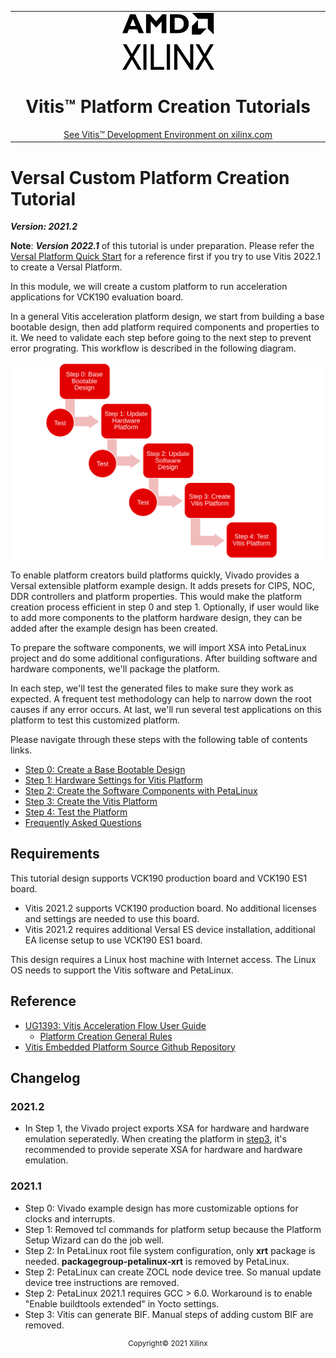 ﻿<!-- 
# Copyright 2020 Xilinx Inc.
# 
# Licensed under the Apache License, Version 2.0 (the "License");
# you may not use this file except in compliance with the License.
# You may obtain a copy of the License at
#
#     http://www.apache.org/licenses/LICENSE-2.0
#
# Unless required by applicable law or agreed to in writing, software
# distributed under the License is distributed on an "AS IS" BASIS,
# WITHOUT WARRANTIES OR CONDITIONS OF ANY KIND, either express or implied.
# See the License for the specific language governing permissions and
# limitations under the License.
-->


<table class="sphinxhide" width="100%">
 <tr width="100%">
    <td align="center"><img src="https://raw.githubusercontent.com/Xilinx/Image-Collateral/main/xilinx-logo.png" width="30%"/><h1>Vitis™ Platform Creation Tutorials</h1>
    <a href="https://www.xilinx.com/products/design-tools/vitis.html">See Vitis™ Development Environment on xilinx.com</br></a>
    </td>
 </tr>
</table>

# Versal Custom Platform Creation Tutorial

***Version: 2021.2***

**Note**: ***Version 2022.1*** of this tutorial is under preparation. Please refer the [Versal Platform Quick Start](../../../Getting_Started/Vitis_Platform/README.md) for a reference first if you try to use Vitis 2022.1 to create a Versal Platform.

In this module, we will create a custom platform to run acceleration applications for VCK190 evaluation board. 

In a general Vitis acceleration platform design, we start from building a base bootable design, then add platform required components and properties to it. We need to validate each step before going to the next step to prevent error prograting. This workflow is described in the following diagram.

![Vitis Platform Creation Steps Diagram](images/platform_creation_steps.svg)

To enable platform creators build platforms quickly, Vivado provides a Versal extensible platform example design. It adds presets for CIPS, NOC, DDR controllers and platform properties. This would make the platform creation process efficient in step 0 and step 1. Optionally, if user would like to add more components to the platform hardware design, they can be added after the example design has been created.

To prepare the software components, we will import XSA into PetaLinux project and do some additional configurations. After building software and hardware components, we'll package the platform. 

In each step, we'll test the generated files to make sure they work as expected. A frequent test methodology can help to narrow down the root causes if any error occurs. At last, we'll run several test applications on this platform to test this customized platform.

Please navigate through these steps with the following table of contents links.

- [Step 0: Create a Base Bootable Design](./step0.md)
- [Step 1: Hardware Settings for Vitis Platform](./step1.md)
- [Step 2: Create the Software Components with PetaLinux](./step2.md)
- [Step 3: Create the Vitis Platform](./step3.md)
- [Step 4: Test the Platform](./step4.md)
- [Frequently Asked Questions](faq.md)



## Requirements

This tutorial design supports VCK190 production board and VCK190 ES1 board.

- Vitis 2021.2 supports VCK190 production board. No additional licenses and settings are needed to use this board.
- Vitis 2021.2 requires additional Versal ES device installation, additional EA license setup to use VCK190 ES1 board.

This design requires a Linux host machine with Internet access. The Linux OS needs to support the Vitis software and PetaLinux. 

## Reference

- [UG1393: Vitis Acceleration Flow User Guide](https://www.xilinx.com/html_docs/xilinx2021_1/vitis_doc/index.html)
   - [Platform Creation General Rules](https://www.xilinx.com/html_docs/xilinx2021_1/vitis_doc/create_embedded_platforms.html)
- [Vitis Embedded Platform Source Github Repository](https://github.com/Xilinx/Vitis_Embedded_Platform_Source)


## Changelog

### 2021.2
- In Step 1, the Vivado project exports XSA for hardware and hardware emulation seperatedly. When creating the platform in [step3](./step3.md), it's recommended to provide seperate XSA for hardware and hardware emulation.

### 2021.1
- Step 0: Vivado example design has more customizable options for clocks and interrupts.
- Step 1: Removed tcl commands for platform setup because the Platform Setup Wizard can do the job well.
- Step 2: In PetaLinux root file system configuration, only **xrt** package is needed. **packagegroup-petalinux-xrt** is removed by PetaLinux.
- Step 2: PetaLinux can create ZOCL node device tree. So manual update device tree instructions are removed.
- Step 2: PetaLinux 2021.1 requires GCC > 6.0. Workaround is to enable "Enable buildtools extended" in Yocto settings.
- Step 3: Vitis can generate BIF. Manual steps of adding custom BIF are removed.


<p align="center"><sup>Copyright&copy; 2021 Xilinx</sup></p>

